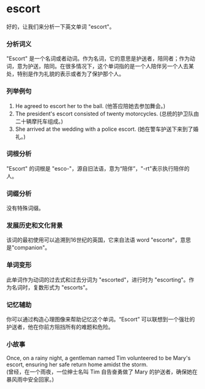 # escort

好的，让我们来分析一下英文单词 "escort"。

  

### 分析词义

  

"Escort" 是一个名词或者动词。作为名词，它的意思是护送者，陪同者；作为动词，意为护送，陪同。在很多情况下，这个单词指的是一个人陪伴另一个人去某处，特别是作为礼貌的表示或者为了保护那个人。

  

### 列举例句

  

1.  He agreed to escort her to the ball. (他答应陪她去参加舞会。)
2.  The president's escort consisted of twenty motorcycles. (总统的护卫队由二十辆摩托车组成。)
3.  She arrived at the wedding with a police escort. (她在警车护送下来到了婚礼。)

  

### 词根分析

  

"Escort" 的词根是 "esco-"，源自旧法语，意为“陪伴”，"-rt"表示执行陪伴的人。

  

### 词缀分析

  

没有特殊词缀。

  

### 发展历史和文化背景

  

该词的最初使用可以追溯到16世纪的英国，它来自法语 word "escorte"，意思是"companion"。

  

### 单词变形

  

此单词作为动词的过去式和过去分词为 "escorted"，进行时为 "escorting"。作为名词时，复数形式为 "escorts"。

  

### 记忆辅助

  

你可以通过构造心理图像来帮助记忆这个单词。“Escort” 可以联想到一个强壮的护送者，他在你前方阻挡所有的难题和危险。

  

### 小故事

  

Once, on a rainy night, a gentleman named Tim volunteered to be Mary's escort, ensuring her safe return home amidst the storm.  
(曾经，在一个雨夜，一位绅士名叫 Tim 自告奋勇做了 Mary 的护送者，确保她在暴风雨中安全回家。)
